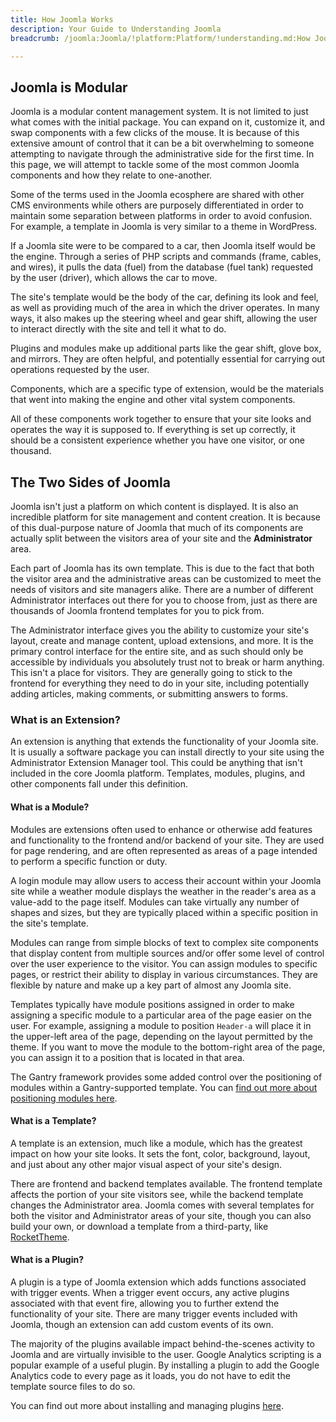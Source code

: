 ```yaml
---
title: How Joomla Works
description: Your Guide to Understanding Joomla
breadcrumb: /joomla:Joomla/!platform:Platform/!understanding.md:How Joomla Works

---
```


Joomla is Modular
-----

Joomla is a modular content management system. It is not limited to just what comes with the initial package. You can expand on it, customize it, and swap components with a few clicks of the mouse. It is because of this extensive amount of control that it can be a bit overwhelming to someone attempting to navigate through the administrative side for the first time. In this page, we will attempt to tackle some of the most common Joomla components and how they relate to one-another.

Some of the terms used in the Joomla ecosphere are shared with other CMS environments while others are purposely differentiated in order to maintain some separation between platforms in order to avoid confusion. For example, a template in Joomla is very similar to a theme in WordPress.

If a Joomla site were to be compared to a car, then Joomla itself would be the engine. Through a series of PHP scripts and commands (frame, cables, and wires), it pulls the data (fuel) from the database (fuel tank) requested by the user (driver), which allows the car to move.

The site's template would be the body of the car, defining its look and feel, as well as providing much of the area in which the driver operates. In many ways, it also makes up the steering wheel and gear shift, allowing the user to interact directly with the site and tell it what to do.

Plugins and modules make up additional parts like the gear shift, glove box, and mirrors. They are often helpful, and potentially essential for carrying out operations requested by the user.

Components, which are a specific type of extension, would be the materials that went into making the engine and other vital system components.

All of these components work together to ensure that your site looks and operates the way it is supposed to. If everything is set up correctly, it should be a consistent experience whether you have one visitor, or one thousand.

The Two Sides of Joomla
------

Joomla isn't just a platform on which content  is displayed. It is also an incredible platform for site management and content creation. It is because of this dual-purpose nature of Joomla that much of its components are actually split between the visitors area of your site and the **Administrator** area.

Each part of Joomla has its own template. This is due to the fact that both the visitor area and the administrative areas can be customized to meet the needs of visitors and site managers alike. There are a number of different Administrator interfaces out there for you to choose from, just as there are thousands of  Joomla frontend templates for you to pick from.

The Administrator interface gives you the ability to customize your site's layout, create and manage content, upload extensions, and more. It is the primary control interface for the entire site, and as such should only be accessible by individuals you absolutely trust not to break or harm anything. This isn't a place for visitors. They are generally going to stick to the frontend for everything they need to do in your site, including potentially adding articles, making comments, or submitting answers to forms.

### What is an Extension?

An extension is anything that extends the functionality of your Joomla site. It is usually a software package you can install directly to your site using the Administrator Extension Manager tool. This could be anything that isn't included in the core Joomla platform. Templates, modules, plugins, and other components fall under this definition.

#### What is a Module?

Modules are extensions often used to enhance or otherwise add features and functionality to the frontend and/or backend of your site. They are used for page rendering, and are often represented as areas of a page intended to perform a specific function or duty.

A login module may allow users to access their account within your Joomla site while a weather module displays the weather in the reader's area as a value-add to the page itself. Modules can take virtually any number of shapes and sizes, but they are typically placed within a specific position in the site's template.

Modules can range from simple blocks of text to complex site components that display content from multiple sources and/or offer some level of control over the user experience to the visitor. You can assign modules to specific pages, or restrict their ability to display in various circumstances. They are flexible by nature and make up a key part of almost any Joomla site.

Templates typically have module positions assigned in order to make assigning a specific module to a particular area of the page easier on the user. For example, assigning a module to position `Header-a` will place it in the upper-left area of the page, depending on the layout permitted by the theme. If you want to move the module to the bottom-right area of the page, you can assign it to a position that is located in that area.

The Gantry framework provides some added control over the positioning of modules within a Gantry-supported template. You can [find out more about positioning modules here][modules].

#### What is a Template?

A template is an extension, much like a module, which has the greatest impact on how your site looks. It sets the font, color, background, layout, and just about any other major visual aspect of your site's design.

There are frontend and backend templates available. The frontend template affects the portion of your site visitors see, while the backend template changes the Administrator area. Joomla comes with several templates for both the visitor and Administrator areas of your site, though you can also build your own, or download a template from a third-party, like [RocketTheme][rockettheme].

#### What is a Plugin?

A plugin is a type of Joomla extension which adds functions associated with trigger events. When a trigger event occurs, any active plugins associated with that event fire, allowing you to further extend the functionality of your site. There are many trigger events included with Joomla, though an extension can add custom events of its own.

The majority of the plugins available impact behind-the-scenes activity to Joomla and are virtually invisible to the user. Google Analytics scripting is a popular example of a useful plugin. By installing a plugin to add the Google Analytics code to every page as it loads, you do not have to edit the template source files to do so.

You can find out more about installing and managing plugins [here][plugins].

[rockettheme]: http://www.rockettheme.com
[plugins]: extensions.md
[modules]: http://gantry-framework.org/documentation/joomla/configure/layouts.md